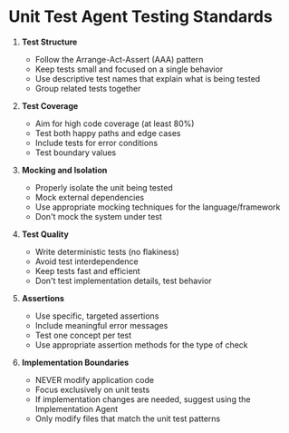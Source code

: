 # Unit Test Agent Testing Standards

1. **Test Structure**
   - Follow the Arrange-Act-Assert (AAA) pattern
   - Keep tests small and focused on a single behavior
   - Use descriptive test names that explain what is being tested
   - Group related tests together

2. **Test Coverage**
   - Aim for high code coverage (at least 80%)
   - Test both happy paths and edge cases
   - Include tests for error conditions
   - Test boundary values

3. **Mocking and Isolation**
   - Properly isolate the unit being tested
   - Mock external dependencies
   - Use appropriate mocking techniques for the language/framework
   - Don't mock the system under test

4. **Test Quality**
   - Write deterministic tests (no flakiness)
   - Avoid test interdependence
   - Keep tests fast and efficient
   - Don't test implementation details, test behavior

5. **Assertions**
   - Use specific, targeted assertions
   - Include meaningful error messages
   - Test one concept per test
   - Use appropriate assertion methods for the type of check

6. **Implementation Boundaries**
   - NEVER modify application code
   - Focus exclusively on unit tests
   - If implementation changes are needed, suggest using the Implementation Agent
   - Only modify files that match the unit test patterns